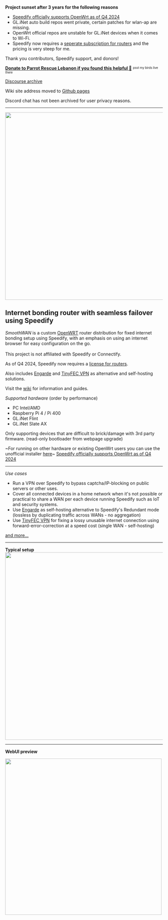 **Project sunset after 3 years for the following reasons**
- [Speedify officially supports OpenWrt as of Q4 2024](https://support.speedify.com/article/918-openwrt)
- GL.iNet auto build repos went private, certain patches for wlan-ap are missing.
- OpenWrt official repos are unstable for GL.iNet devices when it comes to Wi-Fi.
- Speedify now requires a [seperate subscription for routers](https://speedify.com/store/#routers) and the pricing is very steep for me.

Thank you contributors, Speedify support, and donors!

**[Donate to Parrot Rescue Lebanon if you found this helpful 🦜](https://www.parrotrescuelebanon.com/)**  <sup><sub>psst my birds live there</sub></sup>

[Discourse archive](https://smoothwan.discourse.group/)

Wiki site address moved to [Github pages](https://smoothwan.github.io/SmoothWAN-docs/)

Discord chat has not been archived for user privacy reasons.

***

<img src="https://user-images.githubusercontent.com/96490382/185179903-4cbac04d-d0f7-47e2-b81a-167803205d33.png" width="600"/>  
<h2>Internet bonding router with seamless failover using Speedify</h2> 

<i>SmoothWAN</i> is a custom [OpenWRT](https://openwrt.org/) router distribution for fixed internet bonding setup using Speedify, with an emphasis on using an internet browser for easy configuration on the go. <br>  
This project is not affiliated with Speedify or Connectify.<br>

As of Q4 2024, Speedify now requires a [license for routers](https://speedify.com/store/#routers).

Also includes <a href="https://github.com/porech/engarde">Engarde</a> and <a href="https://github.com/wangyu-/tinyfecVPN">TinyFEC VPN</a> as alternative and self-hosting solutions.<br>


Visit the [wiki](https://smoothwan.com) for information and guides.    

*Supported hardware*
(order by performance)

- PC Intel/AMD
- Raspberry Pi 4 / Pi 400
- GL.iNet Flint
- GL.iNet Slate AX

Only supporting devices that are difficult to brick/damage with 3rd party firmware. (read-only bootloader from webpage upgrade)

~For running on other hardware or existing OpenWrt users you can use the unofficial installer [here](https://github.com/TalalMash/Unofficial-Speedify-Installer-For-OpenWrt)~
[Speedify officially supports OpenWrt as of Q4 2024](https://support.speedify.com/article/918-openwrt)

***

*Use cases*

- Run a VPN over Speedify to bypass captcha/IP-blocking on public servers or other uses.
- Cover all connected devices in a home network when it's not possible or practical to share a WAN per each device running Speedify such as IoT and security systems.  
- Use [Engarde](https://github.com/porech/engarde) as self-hosting alternative to Speedify's Redundant mode (lossless by duplicating traffic across WANs - no aggregation)
- Use [TinyFEC VPN](https://github.com/wangyu-/tinyfecVPN) for fixing a lossy unusable internet connection using forward-error-correction at a speed cost (single WAN - self-hosting)

[and more...](https://smoothwan.com/features/)


***

**Typical setup**
<img src="https://raw.githubusercontent.com/TalalMash/SmoothWAN-web/main/smoothwan-illust.drawio.svg" width="600"/>

***
  
**WebUI preview**  
  
<img src="https://user-images.githubusercontent.com/96490382/208723215-92bb40df-c56d-4f82-b597-707aa8e35f7b.gif" width="500"/>
